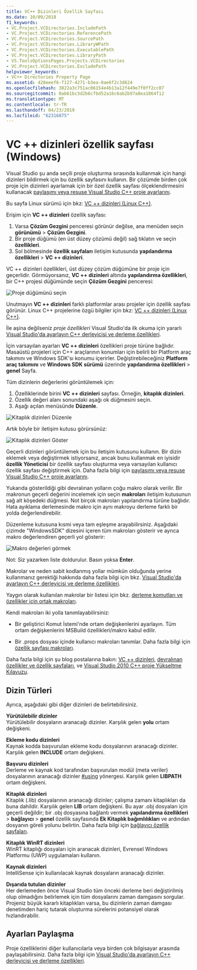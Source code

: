 ```yaml
---
title: VC++ Dizinleri Özellik Sayfası
ms.date: 10/09/2018
f1_keywords:
- VC.Project.VCDirectories.IncludePath
- VC.Project.VCDirectories.ReferencePath
- VC.Project.VCDirectories.SourcePath
- VC.Project.VCDirectories.LibraryWPath
- VC.Project.VCDirectories.ExecutablePath
- VC.Project.VCDirectories.LibraryPath
- VS.ToolsOptionsPages.Projects.VCDirectories
- VC.Project.VCDirectories.ExcludePath
helpviewer_keywords:
- VC++ Directories Property Page
ms.assetid: 428eeef6-f127-4271-b3ea-0ae6f2c3d624
ms.openlocfilehash: 3822a3c751ac06154e4b13a12f449e7f0ff2cc07
ms.sourcegitcommit: 0ab61bc3d2b6cfbd52a16c6ab2b97a8ea1864f12
ms.translationtype: MT
ms.contentlocale: tr-TR
ms.lasthandoff: 04/23/2019
ms.locfileid: "62316875"
---
```

# <a name="vc-directories-property-page-windows"></a>VC ++ dizinleri özellik sayfası (Windows)

Visual Studio şu anda seçili proje oluşturma sırasında kullanmak için hangi dizinleri bildirmek için bu özellik sayfasını kullanın. Bir çözümde birden çok proje için dizinleri ayarlamak için bir özel özellik sayfası ölçeklendirmesini kullanacak [paylaşımı veya resuse Visual Studio C++ proje ayarlarını](../create-reusable-property-configurations.md).

Bu sayfa Linux sürümü için bkz: [VC ++ dizinleri (Linux C++)](../../linux/prop-pages/directories-linux.md).

Erişim için **VC ++ dizinleri** özellik sayfası:

1. Varsa **Çözüm Gezgini** penceresi görünür değilse, ana menüden seçin **görünümü** > **Çözüm Gezgini**.
1. Bir proje düğümü (en üst düzey çözümü değil) sağ tıklatın ve seçin **özellikleri**.
1. Sol bölmesinde **özellik sayfaları** iletişim kutusunda **yapılandırma özellikleri** > **VC ++ dizinleri**.

VC ++ dizinleri özellikleri, üst düzey çözüm düğümüne bir proje için geçerlidir. Görmüyorsanız, **VC ++ dizinleri** altında **yapılandırma özellikleri**, bir C++ projesi düğümünde seçin **Çözüm Gezgini** penceresi:

![Proje düğümünü seçin](../media/vcppdir.png "VC ++ dizinleri özellikleri görmek için proje düğümünü seçin")

Unutmayın **VC ++ dizinleri** farklı platformlar arası projeler için özellik sayfası görünür. Linux C++ projelerine özgü bilgiler için bkz: [VC ++ dizinleri (Linux C++)](../../linux/prop-pages/directories-linux.md).

İle aşina değilseniz *proje özellikleri* Visual Studio'da ilk okuma için yararlı [Visual Studio'da ayarlayın C++ derleyicisi ve derleme özellikleri](../working-with-project-properties.md).

İçin varsayılan ayarları **VC ++ dizinleri** özellikleri proje türüne bağlıdır. Masaüstü projeleri için C++ araçlarının konumları için belirli bir Platform araç takımını ve Windows SDK'sı konumu içerirler. Değiştirebileceğiniz **Platform araç takımını** ve **Windows SDK sürümü** üzerinde **yapılandırma özellikleri** > **genel** Sayfa.

Tüm dizinlerin değerlerini görüntülemek için:

1. Özelliklerinde birini **VC ++ dizinleri** sayfası. Örneğin, **kitaplık dizinleri**.
1. Özellik değeri alanı sonundaki aşağı ok düğmesini seçin.
1. Aşağı açılan menüsünde **Düzenle**.

![Kitaplık dizinleri Düzenle](../media/vcppdir_libdir_edit.png "kitaplık yollarını düzenlemek için iletişim kutusu")

Artık böyle bir iletişim kutusu görürsünüz:

![Kitaplık dizinleri Göster](../media/vcppdir_libdir.png "eklemek veya kitaplık yollarını kaldırmak için iletişim kutusu")

Geçerli dizinleri görüntülemek için bu iletişim kutusunu kullanın. Bir dizin eklemek veya değiştirmek istiyorsanız, ancak bunu kullanmak en iyisidir **özellik Yöneticisi** bir özellik sayfası oluşturma veya varsayılan kullanıcı özellik sayfası değiştirmek için. Daha fazla bilgi için [paylaşımı veya resuse Visual Studio C++ proje ayarlarını](../create-reusable-property-configurations.md).

Yukarıda gösterildiği gibi devralınan yolların çoğu makro olarak verilir.  Bir makronun geçerli değerini incelemek için seçin **makroları** iletişim kutusunun sağ alt köşedeki düğmesi. Not birçok makroları yapılandırma türüne bağlıdır. Hata ayıklama derlemesinde makro için aynı makroyu derleme farklı bir yolda değerlendirebilir.

Düzenleme kutusuna kısmi veya tam eşleşme arayabilirsiniz. Aşağıdaki çizimde "WindowsSDK" dizesini içeren tüm makroları gösterir ve ayrıca makro değerlendiren geçerli yol gösterir:

![Makro değerleri görmek](../media/vcppdir_libdir_macros.png "makroları düzenlemek için iletişim kutusu")

Not: Siz yazarken liste doldurulur. Basın yoksa **Enter**.

Makrolar ve neden sabit kodlanmış yollar mümkün olduğunda yerine kullanmanız gerektiği hakkında daha fazla bilgi için bkz. [Visual Studio'da ayarlayın C++ derleyicisi ve derleme özellikleri](../working-with-project-properties.md).

Yaygın olarak kullanılan makrolar bir listesi için bkz. [derleme komutları ve özellikler için ortak makroları](common-macros-for-build-commands-and-properties.md).

Kendi makroları iki yolla tanımlayabilirsiniz:

- Bir geliştirici Komut İstemi'nde ortam değişkenlerini ayarlayın. Tüm ortam değişkenlerini MSBuild özellikleri/makro kabul edilir.

- Bir .props dosyası içinde kullanıcı makroları tanımlar. Daha fazla bilgi için [özellik sayfası makroları](../working-with-project-properties.md).

Daha fazla bilgi için şu blog postalarına bakın: [VC ++ dizinleri](http://blogs.msdn.com/b/vsproject/archive/2009/07/07/vc-directories.aspx), [devralınan özellikler ve özellik sayfaları](http://blogs.msdn.com/b/vsproject/archive/2009/06/23/inherited-properties-and-property-sheets.aspx), ve [Visual Studio 2010 C++ proje Yükseltme Kılavuzu](http://blogs.msdn.com/b/vcblog/archive/2010/03/02/visual-studio-2010-c-project-upgrade-guide.aspx).

## <a name="directory-types"></a>Dizin Türleri

Ayrıca, aşağıdaki gibi diğer dizinleri de belirtebilirsiniz.

**Yürütülebilir dizinler**<br/>
Yürütülebilir dosyaların aranacağı dizinler. Karşılık gelen **yolu** ortam değişkeni.

**Ekleme kodu dizinleri**<br/>
Kaynak kodda başvurulan ekleme kodu dosyalarının aranacağı dizinler. Karşılık gelen **INCLUDE** ortam değişkeni.

**Başvuru dizinleri**<br/>
Derleme ve kaynak kod tarafından başvurulan modül (meta veriler) dosyalarının aranacağı dizinler [#using](../../preprocessor/hash-using-directive-cpp.md) yönergesi. Karşılık gelen **LIBPATH** ortam değişkeni.

**Kitaplık dizinleri**<br/>
Kitaplık (.lib) dosyalarının aranacağı dizinler; çalışma zamanı kitaplıkları da buna dahildir. Karşılık gelen **LIB** ortam değişkeni. Bu ayar .obj dosyaları için geçerli değildir; bir .obj dosyasına bağlantı vermek **yapılandırma özellikleri** > **bağlayıcı** > **genel** özellik sayfasında  **Ek Kitaplık bağımlılıkları** ve ardından dosyanın göreli yolunu belirtin. Daha fazla bilgi için [bağlayıcı özellik sayfaları](linker-property-pages.md).

**Kitaplık WinRT dizinleri**<br/>
WinRT kitaplığı dosyaları için aranacak dizinleri, Evrensel Windows Platformu (UWP) uygulamaları kullanın.

**Kaynak dizinleri**<br/>
IntelliSense için kullanılacak kaynak dosyaların aranacağı dizinler.

**Dışarıda tutulan dizinler**<br/>
Her derlemeden önce Visual Studio tüm önceki derleme beri değiştirilmiş olup olmadığını belirlemek için tüm dosyalarını zaman damgasını sorgular. Projeniz büyük kararlı kitaplıkları varsa, bu dizinlerin zaman damgası denetimden hariç tutarak oluşturma sürelerini potansiyel olarak hızlandırabilir.

## <a name="sharing-the-settings"></a>Ayarları Paylaşma

Proje özelliklerini diğer kullanıcılarla veya birden çok bilgisayar arasında paylaşabilirsiniz. Daha fazla bilgi için [Visual Studio'da ayarlayın C++ derleyicisi ve derleme özellikleri](../working-with-project-properties.md).
